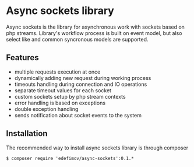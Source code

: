 # Async sockets library
Async sockets is the library for asynchronous work with sockets based on php streams. Library's workflow process is built on event model, but also select like and common syncronous models are supported.

## Features

- multiple requests execution at once
- dynamically adding new request during working process
- timeouts handling during connection and IO operations 
- separate timeout values for each socket
- custom sockets setup by php stream contexts
- error handling is based on exceptions
- double exception handling
- sends notification about socket events to the system 

## Installation

The recommended way to install async sockets library is through composer

```
$ composer require 'edefimov/async-sockets':0.1.*
```
